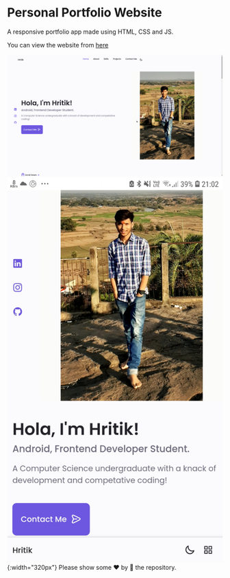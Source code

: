 # Personal Portfolio Website

A responsive portfolio app made using HTML, CSS and JS.

You can view the website from [here](https://simba-97.github.io/Portfolio)

![Website on Large Devices](./assets/img/LargeDevice.png?raw=true "Optional Title")
![Website on Small Devices](./assets/img/SmallDevices.jpg?raw=true "Optional Title"){:width="320px"}
Please show some ❤ by 🌟 the repository.
